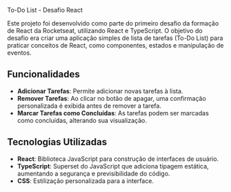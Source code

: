To-Do List - Desafio React

Este projeto foi desenvolvido como parte do primeiro desafio da formação de React da Rocketseat, utilizando React e TypeScript. O objetivo do desafio era criar uma aplicação simples de lista de tarefas (To-Do List) para praticar conceitos de React, como componentes, estados e manipulação de eventos.

## Funcionalidades
- **Adicionar Tarefas**: Permite adicionar novas tarefas à lista.
- **Remover Tarefas**: Ao clicar no botão de apagar, uma confirmação personalizada é exibida antes de remover a tarefa.
- **Marcar Tarefas como Concluídas**: As tarefas podem ser marcadas como concluídas, alterando sua visualização.

## Tecnologias Utilizadas
- **React**: Biblioteca JavaScript para construção de interfaces de usuário.
- **TypeScript**: Superset do JavaScript que adiciona tipagem estática, aumentando a segurança e previsibilidade do código.
- **CSS**: Estilização personalizada para a interface.
